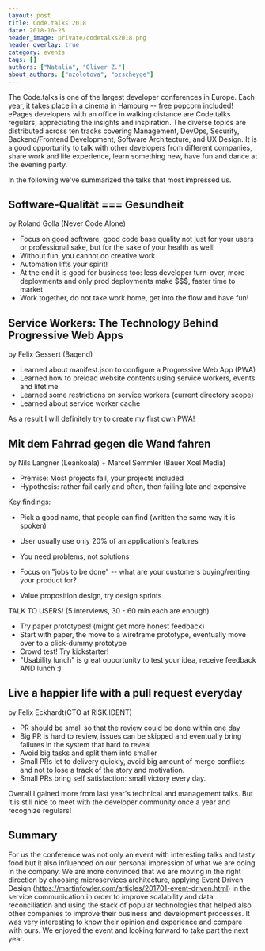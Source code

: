 ```yaml
---
layout: post
title: Code.talks 2018
date: 2018-10-25
header_image: private/codetalks2018.png
header_overlay: true
category: events
tags: []
authors: ["Natalia", "Oliver Z."]
about_authors: ["nzolotova", "ozscheyge"]
---
```

The Code.talks is one of the largest developer conferences in Europe. Each year, it takes place in a cinema in Hamburg -- free popcorn included!
ePages developers with an office in walking distance are Code.talks regulars, appreciating the insights and inspiration.
The diverse topics are distributed across ten tracks covering Management, DevOps, Security, Backend/Frontend Development, Software Architecture, and UX Design.
It is a good opportunity to talk with other developers from different companies, share work and life experience, learn something new, have fun and dance at the evening party.

In the following we've summarized the talks that most impressed us.

## Software-Qualität === Gesundheit
by Roland Golla (Never Code Alone)

* Focus on good software, good code base quality not just for your users or professional sake, but for the sake of your health as well!
* Without fun, you cannot do creative work
* Automation lifts your spirit!
* At the end it is good for business too: less developer turn-over, more deployments and only prod deployments make $$$, faster time to market
* Work together, do not take work home, get into the flow and have fun!

## Service Workers: The Technology Behind Progressive Web Apps
by Felix Gessert (Baqend)

* Learned about manifest.json to configure a Progressive Web App (PWA)
* Learned how to preload website contents using service workers, events and lifetime
* Learned some restrictions on service workers (current directory scope)
* Learned about service worker cache

As a result I will definitely try to create my first own PWA!

## Mit dem Fahrrad gegen die Wand fahren
by Nils Langner (Leankoala) + Marcel Semmler (Bauer Xcel Media)

* Premise: Most projects fail, your projects included
* Hypothesis: rather fail early and often, then failing late and expensive

Key findings:

* Pick a good name, that people can find (written the same way it is spoken)
* User usually use only 20% of an application's features

* You need problems, not solutions
* Focus on "jobs to be done" -- what are your customers buying/renting your product for?
* Value proposition design, try design sprints

TALK TO USERS! (5 interviews, 30 - 60 min each are enough)

* Try paper prototypes! (might get more honest feedback)
* Start with paper, the move to a wireframe prototype, eventually move over to a click-dummy prototype
* Crowd test! Try kickstarter!
* "Usability lunch" is great opportunity to test your idea, receive feedback AND lunch :)

## Live a happier life with a pull request everyday
by Felix Eckhardt(CTO at RISK.IDENT)

* PR should be small so that the review could be done within one day
* Big PR is hard to review, issues can be skipped and eventually bring failures in the system that hard to reveal
* Avoid big tasks and split them into smaller
* Small PRs let to delivery quickly, avoid big amount of merge conflicts and not to lose a track of the story and motivation.
* Small PRs bring self satisfaction: small victory every day.


Overall I gained more from last year's technical and management talks. But it is still nice to meet with the developer community once a year and recognize regulars!

## Summary

For us the conference was not only an event with interesting talks and tasty food but it also influenced on our personal impression of what we are doing in the company. We are more convinced that we are moving in the right direction by choosing microservices architecture, applying
Event Driven Design (https://martinfowler.com/articles/201701-event-driven.html) in the service communication in order to improve scalability and data reconciliation and using the stack of popular technologies that helped also other companies to improve their business and development processes. It was very interesting to know their opinion and experience and compare with ours.
We enjoyed the event and looking forward to take part the next year.
